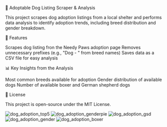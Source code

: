🐶 Adoptable Dog Listing Scraper & Analysis

This project scrapes dog adoption listings from a local shelter and performs data analysis to identify adoption trends, including breed distribution and gender breakdown.

🚀 Features

  Scrapes dog listing fron the Needy Paws adoption page
  Removes unnecessary prefixes (e.g., "Dog - " from breed names)
  Saves data as a CSV file for easy analysis

📊 Key Insights from the Analysis

  Most common breeds available for adoption
  Gender distribution of available dogs
  Number of available boxer and German shepherd dogs 

📜 License

This project is open-source under the MIT License.

![dog_adoption_top5](https://github.com/user-attachments/assets/2fa8668b-2d11-44ea-8593-ef282298fe27)
![dog_adoption_genderpie](https://github.com/user-attachments/assets/4fab6651-735d-4cbb-b5df-08b71e5c5561)
![dog_adoption_gsd](https://github.com/user-attachments/assets/f3565c5e-3a37-486e-a951-80f8ed5d7b0c)
![dog_adoption_gender](https://github.com/user-attachments/assets/6a1d0585-f24d-41ae-a33c-d6d8ec89f285)
![dog_adoption_boxer](https://github.com/user-attachments/assets/fc2c2722-0f03-486d-94aa-c5575cd0d325)

